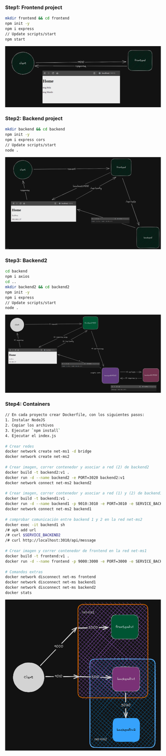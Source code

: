 ### Step1: Frontend project

```bash
mkdir frontend && cd frontend
npm init -y
npm i express
// Update scripts/start
npm start
```

<div align="center">
  <img src="imgs/frontend.png">
</div>

### Step2: Backend project

```bash
mkdir backend && cd backend
npm init -y
npm i express cors
// Update scripts/start
node .
```

<div align="center">
  <img src="imgs/backend.png">
</div>

### Step3: Backend2

```bash
cd backend
npm i axios
cd ..
mkdir backend2 && cd backend2
npm init -y
npm i express
// Update scripts/start
node .
```

<div align="center">
  <img src="imgs/backend2.png">
</div>

### Step4: Containers

```bash
// En cada proyecto crear Dockerfile, con los siguientes pasos:
1. Instalar NodeJS
2. Copiar los archivos
3. Ejecutar `npm install`
4. Ejecutar el index.js

# Crear redes
docker network create net-ms1 -d bridge
docker network create net-ms2

# Crear imagen, correr contenedor y asociar a red (2) de backend2
docker build -t backend2:v1 .
docker run -d --name backend2 -e PORT=3020 backend2:v1
docker network connect net-ms2 backend2

# Crear imagen, correr contenedor y asociar a red (1) y (2) de backend1
docker build -t backend1:v1 .
docker run -d --name backend1 -p 9010:3010 -e PORT=3010 -e SERVICE_BACKEND2=http://backend2:3020/api/myIp --network net-ms1 backend1:v1
docker network connect net-ms2 backend1

# comprobar comunicación entre backend 1 y 2 en la red net-ms2
docker exec -it backend1 sh
/# apk add url
/# curl $SERVICE_BACKEND2
/# curl http://localhost:3010/api/message

# Crear imagen y correr contenedor de frontend en la red net-ms1
docker build -t frontend:v1 .
docker run -d --name frontend -p 9000:3000 -e PORT=3000 -e SERVICE_BACKEND1=http://localhost:9010/api/message --network net-ms1 frontend:v1

# Comandos extras
docker network disconnect net-ms frontend
docker network disconnect net-ms backend1
docker network disconnect net-ms backend2
docker stats
```

<div align="center">
  <img src="imgs/containers.png">
</div>

